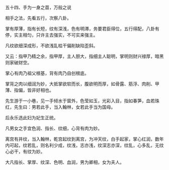 五十四、手为一身之苗，万般之说

相手之法，先看五行，次察八卦。

掌有厚薄，指有长短，纹有深浅，色有明滞，务要君臣得位，五行得配，八卦有停，实主相匀，只许主去强实，不可实来强主。

凡纹欲细深成形，不欲浅乱枯干偏削缺陷歪斜。

又云：指甲乃精之余，指甲厚，主人胆大，指细主人聪明，掌明则财兴禄厚，暗黑则家破财空。

掌心有肉乃祖父根基，背有肉乃自创根底。

掌背之肉以细润为妙，大抵掌欲软而长，腹欲明而厚，如骨露、筋浮、肉削、甲薄、指偏，皆非好相也。

先生游于一小巷，见一手倾水于窗外，色莹如玉，光彩入目，指如春笋，血若珠红，先生曰：男若此手，当入翰林，女若此手当为国母。

后永乐选此妇为妃生正统。

凡男女之手宜色润、指长、纹细，心背有肉为妙。

离宫有井纹，当入翰林，乾宫起纹到离宫，为冲天纹，白手起家，掌心红润，数年内可起，纹若乱，则名利少成，纹浅，志亦浅，纹深志亦深，纹乱，心多乱，无纹心必干，有纹为妙。

大凡指长、掌厚、纹深、色明、血润，男为卿相，女为夫人。

